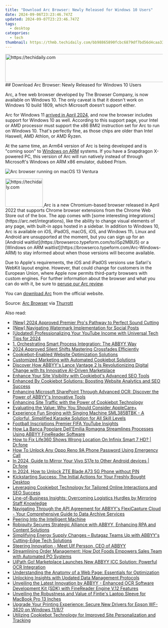 ```yaml
---
title: "Download Arc Browser: Newly Released for Windows 10 Users"
date: 2024-09-06T23:23:46.747Z
updated: 2024-09-07T23:23:46.747Z
tags:
  - desktop
categories:
  - tech
thumbnail: https://thmb.techidaily.com/bb98865890fcbc6879df7bd56d4caa339b8a68a9a90d557ad4bd481fd6e1bad6.jpg
---
```


<!-- affiliate ads begin -->
<a href="https://unicoeye.pxf.io/c/5597632/2134495/18498" target="_top" id="2134495">
  <img src="//a.impactradius-go.com/display-ad/18498-2134495" border="0" alt="https://techidaily.com" width="728" height="90"/>
</a>
<img height="0" width="0" src="https://unicoeye.pxf.io/i/5597632/2134495/18498" style="position:absolute;visibility:hidden;" border="0" />
<!-- affiliate ads end -->
## Download Arc Browser: Newly Released for Windows 10 Users

Arc, a free web browser developed by The Browser Company, is now available on Windows 10\. The only caveat is that it doesn't work on Windows 10 build 1809, which Microsoft doesn’t support either.

 Arc for Windows 11 [arrived in April 2024](https://vp-tips.techidaily.com/2024-approved-top-12-no-cost-high-end-video-apps-for-seamless-viewing-experience-pc-and-tabletsmartphone/), and now the browser includes support for Windows 10 as well. According to this support page, your Intel or AMD processor must support the x86 BMI2 instruction set for Arc to run on Windows 10\. That's perfectly fine, as those chips are older than Intel Haswell, AMD Athlon, or AMD Ryzen.

 At the same time, an Arm64 version of Arc is being developed and is "coming soon" to [Windows on ARM](https://fox-http.techidaily.com/essential-list-best-microphones-for-4k-ultra-hd/) systems. If you have a Snapdragon X-powered PC, this version of Arc will run natively instead of through Microsoft's Windows on ARM x86 emulator, dubbed Prism.

![Arc browser running on macOS 13 Ventura](https://static1.howtogeekimages.com/wordpress/wp-content/uploads/2023/04/arc_browser_featured.jpg) 

<!-- affiliate ads begin -->
<a href="https://aligracehair.sjv.io/c/5597632/2115938/19272" target="_top" id="2115938">
  <img src="//a.impactradius-go.com/display-ad/19272-2115938" border="0" alt="https://techidaily.com" width="120" height="90"/>
</a>
<img height="0" width="0" src="https://aligracehair.sjv.io/i/5597632/2115938/19272" style="position:absolute;visibility:hidden;" border="0" />
<!-- affiliate ads end -->
 Arc is a new Chromium-based browser released in April 2022 that supports Chrome browser extensions from the Chrome Web Store out of the box. The app comes with [some interesting integrations](https://arc.net/integrations), like the ability to change visual elements of any page, with built-in apps hosted in a sidebar. In addition to Windows 10, Arc is available on iOS, iPadOS, macOS, iOS, and Windows 11\. Linux and Android are unsupported at the moment, but you can sign up for an [Android waitlist](https://browserco.typeform.com/to/i5p2MBU5) or a [Windows on ARM waitlist](https://browserco.typeform.com/Arc-Windows-ARM) to stay informed about when those versions will become available.

 Due to Apple's requirements, the iOS and iPadOS versions use Safari's WebKit layout engine. However, that could change for customers in the European Union, where Apple now permits third-party browsers with custom engines. For further information about the browser and what you can do with it, be sure to [peruse our Arc review](https://instagram-video-recordings.techidaily.com/the-art-of-sharing-horizontals-in-igtvs-vertical-world/).

 You can [download Arc](https://arc.net/) from the official website.

 Source: [Arc Browser](https://resources.arc.net/hc/en-us/articles/22513842649623-Arc-for-Windows-2023-2024-Release-Notes) via [Thurrott](https://www.thurrott.com/cloud/web-browsers/306525/arc-is-now-available-for-windows-10)

<ins class="adsbygoogle"
     style="display:block"
     data-ad-format="autorelaxed"
     data-ad-client="ca-pub-7571918770474297"
     data-ad-slot="1223367746"></ins>



<ins class="adsbygoogle"
     style="display:block"
     data-ad-client="ca-pub-7571918770474297"
     data-ad-slot="8358498916"
     data-ad-format="auto"
     data-full-width-responsive="true"></ins>

<span class="atpl-alsoreadstyle">Also read:</span>
<div><ul>
<li><a href="https://fox-direct.techidaily.com/new-2024-approved-premier-pros-pathway-to-perfect-sound-cutting/"><u>[New] 2024 Approved  Premier Pro's Pathway to Perfect Sound Cutting</u></a></li>
<li><a href="https://facebook-video-recording.techidaily.com/new-navigating-watermark-implementation-for-social-posts/"><u>[New] Navigating Watermark Implementation for Social Posts</u></a></li>
<li><a href="https://youtube-web.techidaily.com/ed-professionalizing-your-youtube-income-with-universal-tech-tips-for-2024/"><u>[Updated] Professionalizing Your YouTube Income with Universal Tech Tips for 2024</u></a></li>
<li><a href="https://some-tips.techidaily.com/1-orchestrating-smart-process-integration-the-abbyy-way/"><u>1. Orchestrating Smart Process Integration: The ABBYY Way</u></a></li>
<li><a href="https://fox-http.techidaily.com/2024-approved-silent-shifts-mastering-crossfades-efficiently/"><u>2024 Approved  Silent Shifts  Mastering Crossfades Efficiently</u></a></li>
<li><a href="https://some-tips.techidaily.com/cookiebot-enabled-website-optimization-solutions/"><u>Cookiebot-Enabled Website Optimization Solutions</u></a></li>
<li><a href="https://some-tips.techidaily.com/customized-marketing-with-automated-cookiebot-solutions/"><u>Customized Marketing with Automated Cookiebot Solutions</u></a></li>
<li><a href="https://some-tips.techidaily.com/discover-how-abbyys-lance-vantage-2-is-revolutionizing-digital-change-with-its-innovative-ai-driven-marketplace/"><u>Discover How ABBYY's Lance Vantage 2 Is Revolutionizing Digital Change with Its Innovative AI-Driven Marketplace</u></a></li>
<li><a href="https://some-tips.techidaily.com/enhance-your-site-visibility-with-cookiebots-advanced-seo-tools/"><u>Enhance Your Site Visibility with Cookiebot's Advanced SEO Tools</u></a></li>
<li><a href="https://some-tips.techidaily.com/enhanced-by-cookiebot-solutions-boosting-website-analytics-and-seo-success/"><u>Enhanced By Cookiebot Solutions: Boosting Website Analytics and SEO Success</u></a></li>
<li><a href="https://some-tips.techidaily.com/enhancing-microsoft-sharepoint-through-advanced-ocr-discover-the-power-of-abbyys-innovative-tools/"><u>Enhancing Microsoft SharePoint Through Advanced OCR: Discover the Power of ABBYY's Innovative Tools</u></a></li>
<li><a href="https://some-tips.techidaily.com/enhancing-site-traffic-with-the-power-of-cookiebot-technology/"><u>Enhancing Site Traffic with the Power of Cookiebot Technology</u></a></li>
<li><a href="https://buynow-reviews.techidaily.com/evaluating-the-value-why-you-should-consider-applecareplus/"><u>Evaluating the Value: Why You Should Consider AppleCare+</u></a></li>
<li><a href="https://buynow-info.techidaily.com/experience-fun-singing-with-singing-machine-sml385btbk-a-colorful-simplified-karaoke-solution-for-all-skill-levels/"><u>Experience Fun Singing with Singing Machine SML385BTBK - A Colorful, Simplified Karaoke Solution for All Skill Levels</u></a></li>
<li><a href="https://youtube-clips.techidaily.com/football-inscriptions-premier-fifa-youtube-insights/"><u>Football Inscriptions  Premier FIFA YouTube Insights</u></a></li>
<li><a href="https://some-tips.techidaily.com/how-la-banca-popolare-dellemilia-romagna-streamlines-processes-using-abbyy-finereader-software/"><u>How La Banca Popolare Dell'Emilia Romagna Streamlines Processes Using ABBYY FineReader Software</u></a></li>
<li><a href="https://fake-location.techidaily.com/how-to-fix-life360-shows-wrong-location-on-infinix-smart-7-hd-drfone-by-drfone-virtual-android/"><u>How to Fix Life360 Shows Wrong Location On Infinix Smart 7 HD? | Dr.fone</u></a></li>
<li><a href="https://easy-unlock-android.techidaily.com/how-to-unlock-any-oppo-reno-9a-phone-password-using-emergency-call-by-drfone-android/"><u>How To Unlock Any Oppo Reno 9A Phone Password Using Emergency Call</u></a></li>
<li><a href="https://screen-mirror.techidaily.com/in-2024-guide-to-mirror-your-vivo-s17e-to-other-android-devices-drfone-by-drfone-android/"><u>In 2024, Guide to Mirror Your Vivo S17e to Other Android devices | Dr.fone</u></a></li>
<li><a href="https://unlock-android.techidaily.com/in-2024-how-to-unlock-zte-blade-a73-5g-phone-without-pin-by-drfone-android/"><u>In 2024, How to Unlock ZTE Blade A73 5G Phone without PIN</u></a></li>
<li><a href="https://tech-recovery.techidaily.com/kickstarting-success-the-initial-actions-for-your-freshly-bought-desktop/"><u>Kickstarting Success: The Initial Actions for Your Freshly Bought Desktop</u></a></li>
<li><a href="https://some-tips.techidaily.com/leveraging-cookiebot-technology-for-tailored-online-interactions-and-seo-success/"><u>Leveraging Cookiebot Technology for Tailored Online Interactions and SEO Success</u></a></li>
<li><a href="https://some-tips.techidaily.com/line-of-business-insights-overcoming-logistics-hurdles-by-mirroring-staff-knowledge/"><u>Line-of-Business Insights: Overcoming Logistics Hurdles by Mirroring Staff Knowledge</u></a></li>
<li><a href="https://some-tips.techidaily.com/navigating-through-the-api-agreement-for-abbyys-flexicapture-cloud-your-comprehensive-guide-to-data-archive-services/"><u>Navigating Through the API Agreement for ABBYY's FlexiCapture Cloud - Your Comprehensive Guide to Data Archive Services</u></a></li>
<li><a href="https://tech-hub.techidaily.com/peering-into-the-intelligent-machine/"><u>Peering Into the Intelligent Machine</u></a></li>
<li><a href="https://some-tips.techidaily.com/robiquity-secures-strategic-alliance-with-abbyy-enhancing-rpa-and-content-solutions/"><u>Robiquity Secures Strategic Alliance with ABBYY, Enhancing RPA and Content Solutions</u></a></li>
<li><a href="https://some-tips.techidaily.com/simplifying-energy-supply-changes-butagaz-teams-up-with-abbyys-cutting-edge-tech-solutions/"><u>Simplifying Energy Supply Changes – Butagaz Teams Up with ABBYY's Cutting-Edge Tech Solutions</u></a></li>
<li><a href="https://some-tips.techidaily.com/steering-innovation-meet-ulf-persson-ceo-of-abbyy/"><u>Steering Innovation - Meet Ulf Persson, CEO of ABBYY</u></a></li>
<li><a href="https://some-tips.techidaily.com/streamlining-order-management-how-dot-foods-empowers-sales-team-with-automated-po-systems/"><u>Streamlining Order Management: How Dot Foods Empowers Sales Team with Automated PO Systems</u></a></li>
<li><a href="https://some-tips.techidaily.com/uipath-go-marketplace-launches-new-abbyy-icc-solution-powerful-ocr-integration/"><u>UiPath Go! Marketplace Launches New ABBYY ICC Solution: Powerful OCR Integration</u></a></li>
<li><a href="https://some-tips.techidaily.com/understanding-the-anatomy-of-a-web-page-essentials-for-optimization/"><u>Understanding the Anatomy of a Web Page: Essentials for Optimization</u></a></li>
<li><a href="https://some-tips.techidaily.com/unlocking-insights-with-updated-data-management-protocols/"><u>Unlocking Insights with Updated Data Management Protocols</u></a></li>
<li><a href="https://some-tips.techidaily.com/unveiling-the-latest-innovation-by-abbyy-enhanced-ocr-software-development-kit-sdk-with-finereader-engine-v12-features/"><u>Unveiling the Latest Innovation by ABBYY - Enhanced OCR Software Development Kit (SDK) with FineReader Engine V.12 Features</u></a></li>
<li><a href="https://buynow-info.techidaily.com/unveiling-the-robustness-and-value-of-finties-laptop-sleeve-for-macbook-pro-13-inches/"><u>Unveiling the Robustness and Value of Fintie's Laptop Sleeve for MacBook Pro 13 Inches</u></a></li>
<li><a href="https://driver-download.techidaily.com/upgrade-your-printing-experience-secure-new-drivers-for-epson-wf-3620-on-windows-1187/"><u>Upgrade Your Printing Experience: Secure New Drivers for Epson WF-3620 on Windows 11/8/7</u></a></li>
<li><a href="https://some-tips.techidaily.com/utilizing-cookiebot-technology-for-improved-site-personalization-and-tracking/"><u>Utilizing Cookiebot Technology for Improved Site Personalization and Tracking</u></a></li>
</ul></div>
